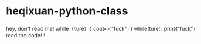 # heqixuan-python-class
hey, don't read me!
while（ture）{
    cout<<"fuck";
}
while(ture):
    print("fuck")
read the code!!!

